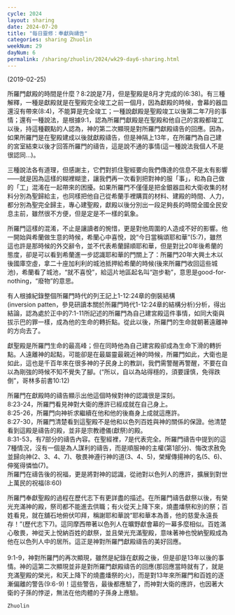 ```yaml
---
cycle: 2024
layout: sharing
date: 2024-07-20
title: "每日靈修：奉獻與禱告"
categories: sharing Zhuolin
weekNum: 29
dayNum: 6
permalink: /sharing/zhuolin/2024/wk29-day6-sharing.html
---
```

(2019-02-25)

所羅門獻殿的時間是什麼？8:2說是7月，但是聖殿是8月才完成的(6:38)。有三種解釋，一種是獻殿就是在聖殿完全竣工之前一個月，因為獻殿的時候，會幕的器皿還沒有帶來(8:4)，不能算是完全竣工；一種說獻殿是聖殿竣工以後第二年7月的事情；還有一種說法，是根據9:1，認為所羅門獻殿是在聖殿和他自己的宮殿都竣工以後，持這種觀點的人認為，神的第二次顯現是對所羅門獻殿禱告的回應。因為，如果所羅門是在聖殿建成以後就獻殿禱告，但是神隔上13年，在所羅門為自己建的宮室結束以後才回答所羅門的禱告，這是說不通的事情(這一種說法我個人不是很認同...)。  

三種說法各有道理，但感謝主，它們對抓住聖經要向我們傳達的信息不是太有影響——就是因為這樣的糊裡糊塗，讓我們再一次看到把對神的服「事」，和為自己做的「工」混淆在一起帶來的困擾。如果所羅門不僅僅是把金銀器皿和大衛收集的材料分別為聖歸給主，也同樣把他自己從希蘭手裡購買的材料、建殿的時間、人力，都分別為聖完全歸主，專心建聖殿，獻殿以後分別出一段足夠長的時間全國全民安息主前，雖然很不方便，但是定是不一樣的氣象。  

所羅門這樣的混淆，不止是讓讀者的惋惜，更是對他周圍的人造成不好的影響。他一開始與希蘭做生意的時候，希蘭心中喜悅，說“今日當稱頌耶和華”(5:7)，雖然這也許是那時候的外交辭令，並不代表希蘭歸順耶和華，但是對比20年後希蘭的態度，卻是可以看到希蘭進一步認識耶和華的門關上了：所羅門20年大興土木以後國庫空虛，拿二十座加利利的城池抵押給希蘭的時候(後來所羅門收回這些城池)，希蘭看了城池，“就不喜悅”，給這片地區起名叫“迦步勒”，意思是good-for-nothing，“廢物”的意思。  

有人根據紀錄整個所羅門時代的列王記上1-12:24章的倒裝結構(inversion patten，參見研讀本關於所羅門時代1-12:24章的結構分析)分析，得出結論，認為處於正中的7:1-11所記述的所羅門為自己建宮殿這件事情，如同大衛與拔示巴的罪一樣，成為他的生命的轉折點。從此以後，所羅門的生命就朝著遠離神的方向去了。  

獻聖殿是所羅門生命的最高峰；但在同時他為自己建宮殿卻成為生命下滑的轉折點。人遠離神的起點，可能卻是在最屬靈最親近神的時候，所羅門如此，大衛也是如此，這也是千百年來在很多神的子民身上的教訓，我們需警醒再警醒，不要在自以為剛強的時候不知不覺失了腳。(“所以，自以為站得穩的，須要謹慎，免得跌倒”，哥林多前書10:12)  

所羅門在獻殿時的禱告顯示出他這個時候對神的認識很是深刻。    
8:23-24，所羅門看見神對大衛的應許已經成就在自己身上。    
8:25-26，所羅門向神祈求繼續在他和他的後裔身上成就這應許。    
8:27-30，所羅門清楚看到這聖殿不是他和以色列百姓與神的關係的保證。他清楚看到這殿是禱告的殿，並非是宗教禮儀(獻祭)的殿。    
8:31-53，有7部分的禱告內容。在聖經裡，7是代表完全。所羅門禱告中提到的這7種情況，沒有一個是為人謀利的禱告，而是順服神的主權(第1部分)、悔改求赦免並歸向神(2、3、4、7)、敬畏神遵行神的道(3、4、5)，榮耀傳揚神的名(5、6)、伸冤得憐恤(7)。    
所羅門在禱告後的祝福，更是將對神的認識，從祂對以色列人的應許，擴展到對世上萬民的祝福(8:60)  

所羅門奉獻聖殿的過程在歷代志下有更詳盡的描述。在所羅門禱告獻祭以後，有榮光充滿神的殿，祭司都不能進去供職；有火從天上降下來，燒盡燔祭和別的祭；百姓看見，就在舖石地俯伏叩拜，稱謝耶和華說“耶和華本為善，他的慈愛永遠長存！”(歷代志下7)。這同摩西帶著以色列人在曠野獻會幕的一幕多麼相似。百姓滿心敬畏，神從天上悅納百姓的獻祭，並且榮光充滿聖殿，意味著神也悅納聖殿成為他在以色列人中的居所。這正是神對所羅門獻殿禱告的美好回應。  
   
9:1-9，神對所羅門的再次顯現，雖然是紀錄在獻殿之後，但是卻是13年以後的事情。神的這第二次顯現並非是對所羅門獻殿禱告的回應(那回應當時就有了，就是充滿聖殿的榮光，和天上降下的燒盡燔祭的火)，而是對13年來所羅門和百姓的逐漸偏離的警告(9:6-9)！這些警告，最後都應驗了，而神對大衛的應許，也因著大衛的子孫的悖逆，無法在他肉體的子孫身上應驗。  

`Zhuolin`  
